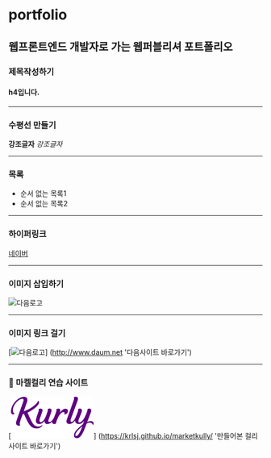 # portfolio
## 웹프론트엔드 개발자로 가는 웹퍼블리셔 포트폴리오


### 제목작성하기
#### h4입니다.

---
### 수평선 만들기
**강조글자**
_강조글자_

---
### 목록
  - 순서 없는 목록1
  - 순서 없는 목록2
  
---
### 하이퍼링크
[네이버](http://www.naver.com '네이버 바로가기')

---
### 이미지 삽입하기
![다음로고](https://t1.daumcdn.net/daumtop_chanel/op/20200723055344399.png "다음로고")

---
### 이미지 링크 걸기
[![다음로고](https://t1.daumcdn.net/daumtop_chanel/op/20200723055344399.png "다음로고")]
(http://www.daum.net '다음사이트 바로가기')

---
### :hibiscus: 마켈컬리 연습 사이트
[![마켓컬리로고](https://raw.githubusercontent.com/KRLsj/marketkully/c63d6e4d3c6b951413750d52bfd99f01b275217d/images/logo.svg "컬리로고")]
(https://krlsj.github.io/marketkully/ '만들어본 컬리 사이트 바로가기')
